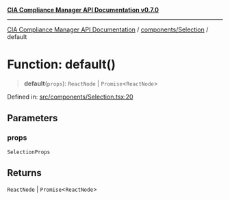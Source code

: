 [**CIA Compliance Manager API Documentation v0.7.0**](../../../README.md)

***

[CIA Compliance Manager API Documentation](../../../modules.md) / [components/Selection](../README.md) / default

# Function: default()

> **default**(`props`): `ReactNode` \| `Promise`\<`ReactNode`\>

Defined in: [src/components/Selection.tsx:20](https://github.com/Hack23/cia-compliance-manager/blob/a904e43458f81faf7066f9da9fc149cc9f6e236d/src/components/Selection.tsx#L20)

## Parameters

### props

`SelectionProps`

## Returns

`ReactNode` \| `Promise`\<`ReactNode`\>
